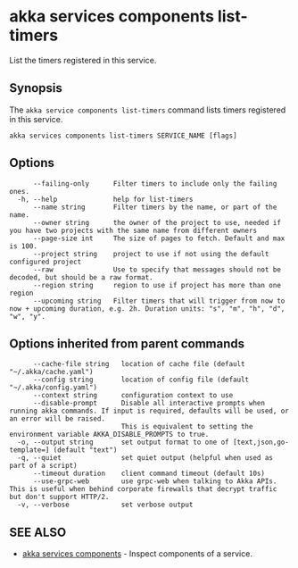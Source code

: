 # akka services components list-timers

List the timers registered in this service.

## Synopsis

The `akka service components list-timers` command lists timers registered in this service.

```
akka services components list-timers SERVICE_NAME [flags]
```

## Options

```
      --failing-only      Filter timers to include only the failing ones.
  -h, --help              help for list-timers
      --name string       Filter timers by the name, or part of the name.
      --owner string      the owner of the project to use, needed if you have two projects with the same name from different owners
      --page-size int     The size of pages to fetch. Default and max is 100.
      --project string    project to use if not using the default configured project
      --raw               Use to specify that messages should not be decoded, but should be a raw format.
      --region string     region to use if project has more than one region
      --upcoming string   Filter timers that will trigger from now to now + upcoming duration, e.g. 2h. Duration units: "s", "m", "h", "d", "w", "y".
```

## Options inherited from parent commands

```
      --cache-file string   location of cache file (default "~/.akka/cache.yaml")
      --config string       location of config file (default "~/.akka/config.yaml")
      --context string      configuration context to use
      --disable-prompt      Disable all interactive prompts when running akka commands. If input is required, defaults will be used, or an error will be raised.
                            This is equivalent to setting the environment variable AKKA_DISABLE_PROMPTS to true.
  -o, --output string       set output format to one of [text,json,go-template=] (default "text")
  -q, --quiet               set quiet output (helpful when used as part of a script)
      --timeout duration    client command timeout (default 10s)
      --use-grpc-web        use grpc-web when talking to Akka APIs. This is useful when behind corporate firewalls that decrypt traffic but don't support HTTP/2.
  -v, --verbose             set verbose output
```

## SEE ALSO

* [akka services components](akka_services_components.html)	 - Inspect components of a service.
